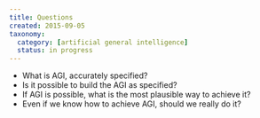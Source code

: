 ```yaml
---
title: Questions
created: 2015-09-05
taxonomy:
  category: [artificial general intelligence]
  status: in progress
---
```


* What is AGI, accurately specified?
* Is it possible to build the AGI as specified?
* If AGI is possible, what is the most plausible way to achieve it?
* Even if we know how to achieve AGI, should we really do it?
